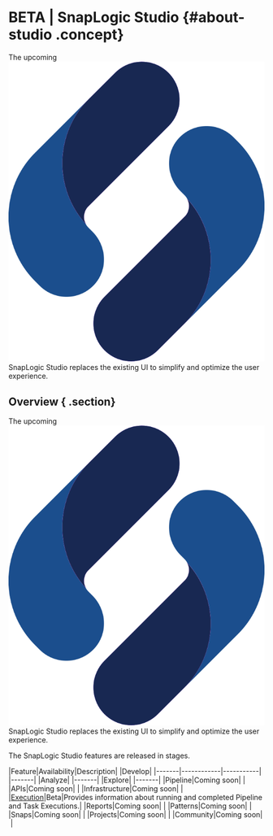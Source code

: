 # BETA \| SnapLogic Studio {#about-studio .concept}

The upcoming ![SnapLogic Studio logo](../common/../img/icons/sl_product_iip.svg) SnapLogic Studio replaces the existing UI to simplify and optimize the user experience.

## Overview { .section}

The upcoming ![SnapLogic Studio logo](../common/../img/icons/sl_product_iip.svg) SnapLogic Studio replaces the existing UI to simplify and optimize the user experience.

The SnapLogic Studio features are released in stages.

|Feature|Availability|Description|
|Develop|
|-------|------------|-----------|
|-------|
|Analyze|
|-------|
|Explore|
|-------|
|Pipeline|Coming soon| |
|APIs|Coming soon| |
|Infrastructure|Coming soon| |
|[Execution](analyze-execution.md)|Beta|Provides information about running and completed Pipeline and Task Executions.|
|Reports|Coming soon| |
|Patterns|Coming soon| |
|Snaps|Coming soon| |
|Projects|Coming soon| |
|Community|Coming soon| |

